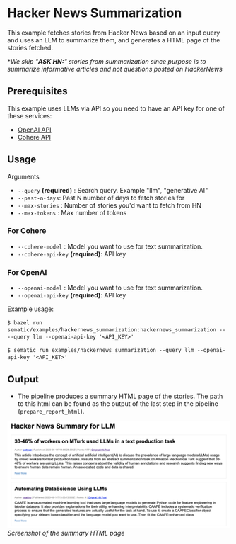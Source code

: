 # Hacker News Summarization

This example fetches stories from Hacker News based on an input query and uses an LLM to summarize them, and generates a HTML page of the stories fetched.

\**We skip "**ASK HN:**" stories from summarization since purpose is to summarize informative articles and not questions posted on HackerNews*

## Prerequisites

This example uses LLMs via API so you need to have an API key for one of these services:
* [OpenAI API](https://openai.com/blog/openai-api)
* [Cohere API](https://dashboard.cohere.ai/welcome/register)

## Usage

Arguments
- `--query` **(required)** : Search query. Example "llm", "generative AI"
- `--past-n-days`: Past N number of days to fetch stories for
- `--max-stories` : Number of stories you'd want to fetch from HN
- `--max-tokens` : Max number of tokens

### For Cohere
- `--cohere-model` : Model you want to use for text summarization.
- `--cohere-api-key` **(required)**: API key

### For OpenAI
- `--openai-model` : Model you want to use for text summarization.
- `--openai-api-key` **(required)**: API key

Example usage:

```shell
$ bazel run sematic/examples/hackernews_summarization:hackernews_summarization -- --query llm --openai-api-key '<API_KEY>'
```

```shell
$ sematic run examples/hackernews_summarization --query llm --openai-api-key '<API_KET>'
```

## Output

- The pipeline produces a summary HTML page of the stories. The path to this html can be found as the output of the last step in the pipeline (`prepare_report_html`).

![Outputs](./output.png)
*Screenshot of the summary HTML page*
